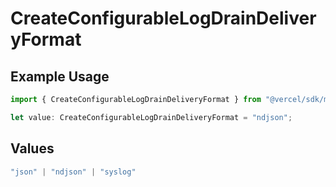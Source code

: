 # CreateConfigurableLogDrainDeliveryFormat

## Example Usage

```typescript
import { CreateConfigurableLogDrainDeliveryFormat } from "@vercel/sdk/models/createconfigurablelogdrainop.js";

let value: CreateConfigurableLogDrainDeliveryFormat = "ndjson";
```

## Values

```typescript
"json" | "ndjson" | "syslog"
```